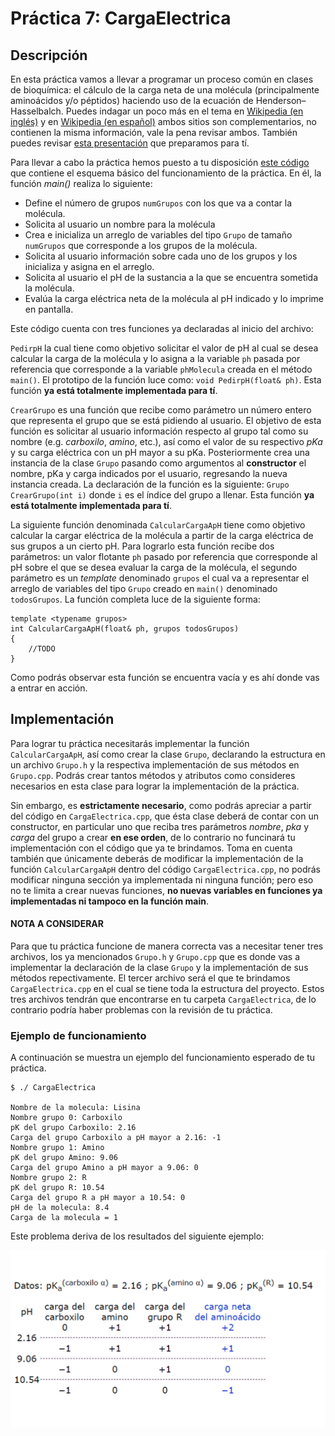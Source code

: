 # Práctica 7: CargaElectrica

## Descripción

En esta práctica vamos a llevar a programar un proceso común en clases de bioquímica: el cálculo de la carga neta de una molécula (principalmente aminoácidos y/o péptidos) haciendo uso de la ecuación de Henderson–Hasselbalch. Puedes indagar un poco más en el tema en [Wikipedia (en inglés)](https://en.wikipedia.org/wiki/Henderson%E2%80%93Hasselbalch_equation) y en [Wikipedia (en español)](https://es.wikipedia.org/wiki/Ecuaci%C3%B3n_de_Henderson-Hasselbalch) ambos sitios son complementarios, no contienen la misma información, vale la pena revisar ambos. También puedes revisar [esta presentación](CargaElectricaPresentacion.pdf) que preparamos para tí.

Para llevar a cabo la práctica hemos puesto a tu disposición [este código](CargaElectrica.cpp) que contiene el esquema básico del funcionamiento de la práctica. En él, la función _main()_ realiza lo siguiente:
* Define el número de grupos `numGrupos` con los que va a contar la molécula.
* Solicita al usuario un nombre para la molécula
* Crea e inicializa un arreglo de variables del tipo `Grupo` de tamaño `numGrupos` que corresponde a los grupos de la molécula.
* Solicita al usuario información sobre cada uno de los grupos y los inicializa y asigna en el arreglo.
* Solicita al usuario el pH de la sustancia a la que se encuentra sometida la molécula.
* Evalúa la carga eléctrica neta de la molécula al pH indicado y lo imprime en pantalla.

Este código cuenta con tres funciones ya declaradas al inicio del archivo:

`PedirpH` la cual tiene como objetivo solicitar el valor de pH al cual se desea calcular la carga de la molécula y lo asigna a la variable `ph` pasada por referencia que corresponde a la variable `phMolecula` creada en el método `main()`. El prototipo de la función luce como: `void PedirpH(float& ph)`. Esta función **ya está totalmente implementada para tí**.

`CrearGrupo` es una función que recibe como parámetro un número entero que representa el grupo que se está pidiendo al usuario. El objetivo de esta función es solicitar al usuario información respecto al grupo tal como su nombre (e.g. _carboxilo_, _amino_, etc.), así como el valor de su respectivo _pKa_ y su carga eléctrica con un pH mayor a su pKa. Posteriormente crea una instancia de la clase `Grupo` pasando como argumentos al **constructor** el nombre, pKa y carga indicados por el usuario, regresando la nueva instancia creada. La declaración de la función es la siguiente: `Grupo CrearGrupo(int i)` donde `i` es el índice del grupo a llenar. Esta función **ya está totalmente implementada para tí**.

La siguiente función denominada `CalcularCargaApH` tiene como objetivo calcular la cargar eléctrica de la molécula a partir de la carga eléctrica de sus grupos a un cierto pH. Para lograrlo esta función recibe dos parámetros: un valor flotante `ph` pasado por referencia que corresponde al pH sobre el que se desea evaluar la carga de la molécula, el segundo parámetro es un _template_ denominado `grupos` el cual va a representar el arreglo de variables del tipo `Grupo` creado en `main()` denominado `todosGrupos`. La función completa luce de la siguiente forma:

```
template <typename grupos>
int CalcularCargaApH(float& ph, grupos todosGrupos)
{
    //TODO
}
```

Como podrás observar esta función	se encuentra vacía y es ahí donde vas a entrar en acción.

## Implementación

Para lograr tu práctica necesitarás implementar la función `CalcularCargaApH`, así como crear la clase `Grupo`, declarando la estructura en un archivo `Grupo.h` y la respectiva implementación de sus métodos en `Grupo.cpp`. Podrás crear tantos métodos y atributos como consideres necesarios en esta clase para lograr la implementación de la práctica.

Sin embargo, es **estrictamente necesario**, como podrás apreciar a partir del código en `CargaElectrica.cpp`, que ésta clase deberá de contar con un constructor, en particular uno que reciba tres parámetros _nombre_, _pka_ y _carga_ del grupo a crear **en ese orden**, de lo contrario no funcinará tu implementación con el código que ya te brindamos. Toma en cuenta también que únicamente deberás de modificar la implementación de la función `CalcularCargaApH` dentro del código `CargaElectrica.cpp`, no podrás modificar ninguna sección ya implementada ni ninguna función; pero eso no te limita a crear nuevas funciones, **no nuevas variables en funciones ya implementadas ni tampoco en la función main**.

#### NOTA A CONSIDERAR
Para que tu práctica funcione de manera correcta vas a necesitar tener tres archivos, los ya mencionados `Grupo.h` y `Grupo.cpp` que es donde vas a implementar la declaración de la clase `Grupo` y la implementación de sus métodos repectivamente. El tercer archivo será el que te brindamos `CargaElectrica.cpp` en el cual se tiene toda la estructura del proyecto. Estos tres archivos tendrán que encontrarse en tu carpeta `CargaElectrica`, de lo contrario podría haber problemas con la revisión de tu práctica.

### Ejemplo de funcionamiento
A continuación se muestra un ejemplo del funcionamiento esperado de tu práctica.

```
$ ./ CargaElectrica

Nombre de la molecula: Lisina
Nombre grupo 0: Carboxilo
pK del grupo Carboxilo: 2.16
Carga del grupo Carboxilo a pH mayor a 2.16: -1
Nombre grupo 1: Amino
pK del grupo Amino: 9.06
Carga del grupo Amino a pH mayor a 9.06: 0
Nombre grupo 2: R
pK del grupo R: 10.54
Carga del grupo R a pH mayor a 10.54: 0
pH de la molecula: 8.4
Carga de la molecula = 1

```

Este problema deriva de los resultados del siguiente ejemplo:

![Ejemplo Carga Lisina](CargaLisina.png)
